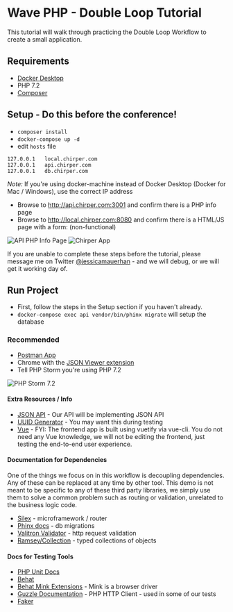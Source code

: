 # Wave PHP - Double Loop Tutorial 
This tutorial will walk through practicing the Double Loop Workflow to create a small application.

## Requirements
- [Docker Desktop](https://www.docker.com/products/docker-desktop) 
- PHP 7.2
- [Composer](https://getcomposer.org/download/)

## Setup - Do this before the conference!
- `composer install` 
- `docker-compose up -d`
- edit `hosts` file 
```
127.0.0.1   local.chirper.com
127.0.0.1   api.chirper.com
127.0.0.1   db.chirper.com
``` 
*Note:* If you're using docker-machine instead of Docker Desktop (Docker for Mac / Windows), 
use the correct IP address

- Browse to http://api.chirper.com:3001 and confirm there is a PHP info page
- Browse to http://local.chirper.com:8080 and confirm there is a HTML/JS page with a form: (non-functional)

![API PHP Info Page](https://i.imgur.com/Kwe1c8L.png)
![Chirper App](https://i.imgur.com/XynDDBt.png)

If you are unable to complete these steps before the tutorial, please message me on 
Twitter [@jessicamauerhan](https://twitter.com/JessicaMauerhan) - and we will debug, 
or we will get it working day of. 

## Run Project
- First, follow the steps in the Setup section if you haven't already.
- `docker-compose exec api vendor/bin/phinx migrate` will setup the database

### Recommended
- [Postman App](https://www.getpostman.com/)
- Chrome with the [JSON Viewer extension](https://chrome.google.com/webstore/detail/json-viewer/gbmdgpbipfallnflgajpaliibnhdgobh)
- Tell PHP Storm you're using PHP 7.2 

![PHP Storm 7.2](https://i.imgur.com/WD99azD.png)

#### Extra Resources / Info
- [JSON API](http://jsonapi.org/) - Our API will be implementing JSON API
- [UUID Generator](https://www.uuidgenerator.net/) - You may want this during testing
- [Vue](https://cli.vuejs.org/) - FYI: The frontend app is built using vuetify via vue-cli. You do not need any Vue knowledge, we will not be editing the frontend, just testing the end-to-end user experience. 

#### Documentation for Dependencies
One of the things we focus on in this workflow is decoupling dependencies. Any of these can be replaced at any time by other tool. This demo is not meant to be specific to any of these third party libraries, we simply use them to solve a common problem such as routing or validation, unrelated to the business logic code.

- [Silex](https://silex.symfony.com/) - microframework / router
- [Phinx docs](http://docs.phinx.org/en/latest/) - db migrations
- [Valitron Validator](https://github.com/vlucas/valitron) - http request validation
- [Ramsey/Collection](https://github.com/ramsey/collection) - typed collections of objects

#### Docs for Testing Tools
- [PHP Unit Docs](https://phpunit.readthedocs.io/en/7.3/) 
- [Behat](http://behat.org/en/latest/)
- [Behat Mink Extensions](https://github.com/Behat/MinkExtension/blob/master/doc/index.rst) - Mink is a browser driver
- [Guzzle Documentation](http://docs.guzzlephp.org/en/stable/) - PHP HTTP Client - used in some of our tests
- [Faker](https://github.com/fzaninotto/Faker)
